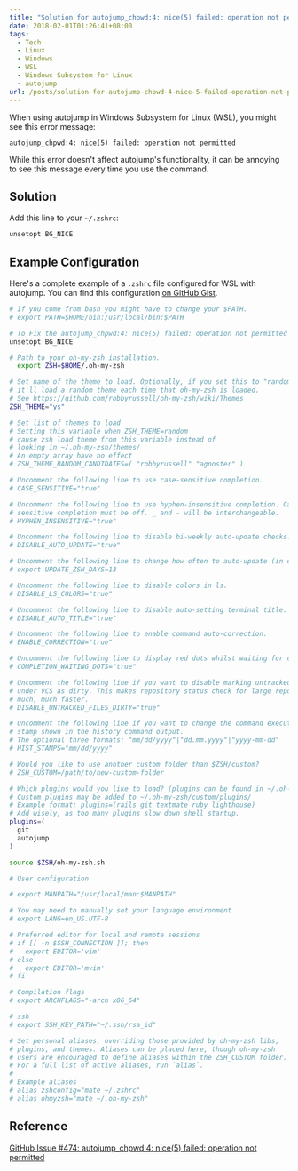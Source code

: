 ```yaml
---
title: "Solution for autojump_chpwd:4: nice(5) failed: operation not permitted Error in WSL"
date: 2018-02-01T01:26:41+08:00
tags:
  - Tech
  - Linux
  - Windows
  - WSL
  - Windows Subsystem for Linux
  - autojump
url: /posts/solution-for-autojump-chpwd-4-nice-5-failed-operation-not-permitted-error-in-wsl/
---
```


When using autojump in Windows Subsystem for Linux (WSL), you might see this error message:

```
autojump_chpwd:4: nice(5) failed: operation not permitted
```

While this error doesn't affect autojump's functionality, it can be annoying to see this message every time you use the command.

<!--more-->

## Solution

Add this line to your `~/.zshrc`:

```bash
unsetopt BG_NICE
```

## Example Configuration

Here's a complete example of a `.zshrc` file configured for WSL with autojump. You can find this configuration [on GitHub Gist](https://gist.github.com/rwv/6ee9b987c37585199459ce961401c0a1).

```bash
# If you come from bash you might have to change your $PATH.
# export PATH=$HOME/bin:/usr/local/bin:$PATH

# To Fix the autojump_chpwd:4: nice(5) failed: operation not permitted error.
unsetopt BG_NICE

# Path to your oh-my-zsh installation.
  export ZSH=$HOME/.oh-my-zsh

# Set name of the theme to load. Optionally, if you set this to "random"
# it'll load a random theme each time that oh-my-zsh is loaded.
# See https://github.com/robbyrussell/oh-my-zsh/wiki/Themes
ZSH_THEME="ys"

# Set list of themes to load
# Setting this variable when ZSH_THEME=random
# cause zsh load theme from this variable instead of
# looking in ~/.oh-my-zsh/themes/
# An empty array have no effect
# ZSH_THEME_RANDOM_CANDIDATES=( "robbyrussell" "agnoster" )

# Uncomment the following line to use case-sensitive completion.
# CASE_SENSITIVE="true"

# Uncomment the following line to use hyphen-insensitive completion. Case
# sensitive completion must be off. _ and - will be interchangeable.
# HYPHEN_INSENSITIVE="true"

# Uncomment the following line to disable bi-weekly auto-update checks.
# DISABLE_AUTO_UPDATE="true"

# Uncomment the following line to change how often to auto-update (in days).
# export UPDATE_ZSH_DAYS=13

# Uncomment the following line to disable colors in ls.
# DISABLE_LS_COLORS="true"

# Uncomment the following line to disable auto-setting terminal title.
# DISABLE_AUTO_TITLE="true"

# Uncomment the following line to enable command auto-correction.
# ENABLE_CORRECTION="true"

# Uncomment the following line to display red dots whilst waiting for completion.
# COMPLETION_WAITING_DOTS="true"

# Uncomment the following line if you want to disable marking untracked files
# under VCS as dirty. This makes repository status check for large repositories
# much, much faster.
# DISABLE_UNTRACKED_FILES_DIRTY="true"

# Uncomment the following line if you want to change the command execution time
# stamp shown in the history command output.
# The optional three formats: "mm/dd/yyyy"|"dd.mm.yyyy"|"yyyy-mm-dd"
# HIST_STAMPS="mm/dd/yyyy"

# Would you like to use another custom folder than $ZSH/custom?
# ZSH_CUSTOM=/path/to/new-custom-folder

# Which plugins would you like to load? (plugins can be found in ~/.oh-my-zsh/plugins/*)
# Custom plugins may be added to ~/.oh-my-zsh/custom/plugins/
# Example format: plugins=(rails git textmate ruby lighthouse)
# Add wisely, as too many plugins slow down shell startup.
plugins=(
  git
  autojump
)

source $ZSH/oh-my-zsh.sh

# User configuration

# export MANPATH="/usr/local/man:$MANPATH"

# You may need to manually set your language environment
# export LANG=en_US.UTF-8

# Preferred editor for local and remote sessions
# if [[ -n $SSH_CONNECTION ]]; then
#   export EDITOR='vim'
# else
#   export EDITOR='mvim'
# fi

# Compilation flags
# export ARCHFLAGS="-arch x86_64"

# ssh
# export SSH_KEY_PATH="~/.ssh/rsa_id"

# Set personal aliases, overriding those provided by oh-my-zsh libs,
# plugins, and themes. Aliases can be placed here, though oh-my-zsh
# users are encouraged to define aliases within the ZSH_CUSTOM folder.
# For a full list of active aliases, run `alias`.
#
# Example aliases
# alias zshconfig="mate ~/.zshrc"
# alias ohmyzsh="mate ~/.oh-my-zsh"
```

## Reference

[GitHub Issue #474: autojump_chpwd:4: nice(5) failed: operation not permitted](https://github.com/wting/autojump/issues/474)
